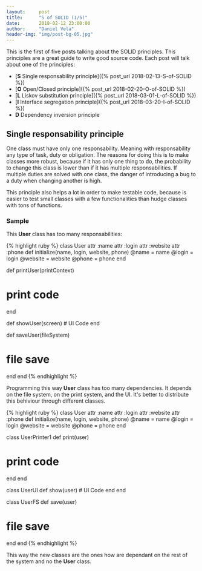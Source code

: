 ```yaml
---
layout:     post
title:      "S of SOLID (1/5)"
date:       2018-02-12 23:00:00
author:     "Daniel Vela"
header-img: "img/post-bg-05.jpg"
---
```


This is the first of five posts talking about the SOLID principles. This principles are a great guide to write good source code. Each post will talk about one of the principles:

* [**S** Single responsability principle]({% post_url 2018-02-13-S-of-SOLID %})
* [**O** Open/Closed principle]({% post_url 2018-02-20-O-of-SOLID %})
* [**L** Liskov substitution principle]({% post_url 2018-03-01-L-of-SOLID %})
* [**I** Interface segregation principle]({% post_url 2018-03-20-I-of-SOLID %})
* **D** Dependency inversion principle

## Single responsability principle

One class must have only one responsability. Meaning with responsability any type of task, duty or obligation. The reasons for doing this is to make classes more robust, because if it has only one thing to do, the probability to change this class is lower than if it has multiple responsabilities. If multiple duties are solved with one class, the danger of introducing a bug to a duty when changing another is high.

This principle also helps a lot in order to make testable code, because is easier to test small classes with a few functionalities than hudge classes with tons of functions.

### Sample

This **User** class has too many responsabilities:

{% highlight ruby %}
class User
  attr :name
  attr :login
  attr :website
  attr :phone
  def initialize(name, login, website, phone)
    @name = name
    @login = login
    @website = website
    @phone = phone
  end
  
  def printUser(printContext)
   # print code
  end
  
  def showUser(screen)
  	# UI Code
  end
  
  def saveUser(fileSystem)
   # file save
  end
end
{% endhighlight %}

Programming this way **User** class has too many dependencies. It depends on the file system, on the print system, and the UI. It's better to distribute this behiviour through different classes.

{% highlight ruby %}
class User
  attr :name
  attr :login
  attr :website
  attr :phone
  def initialize(name, login, website, phone)
    @name = name
	@login = login
	@website = website
	@phone = phone
  end
  
class UserPrinter1
  def print(user)
   # print code
  end
end

class UserUI
  def show(user)
  	# UI Code
  end
end

class UserFS
  def save(user)
   # file save
  end
end
{% endhighlight %}

This way the new classes are the ones how are dependant on the rest of the system and no the **User** class.
